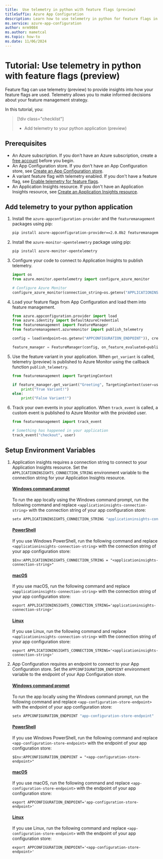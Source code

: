 ```yaml
---
title:  Use telemetry in python with feature flags (preview)
titleSuffix: Azure App Configuration
description: Learn how to use telemetry in python for feature flags in Azure App Configuration.
ms.service: azure-app-configuration
author: mrm9084
ms.author: mametcal
ms.topic: how-to
ms.date: 11/06/2024
---
```


# Tutorial: Use telemetry in python with feature flags (preview)

Feature flag can use telemetry (preview) to provide insights into how your feature flags are used. Telemetry allows you to make informed decisions about your feature management strategy.

In this tutorial, you:

> [!div class="checklist"]
> - Add telemetry to your python application (preview)

## Prerequisites

- An Azure subscription. If you don't have an Azure subscription, create a [free account](https://azure.microsoft.com/free/) before you begin.
- An App Configuration store. If you don't have an App Configuration store, see [Create an App Configuration store](./quickstart-azure-app-configuration-create.md).
- A variant feature flag with telemetry enabled. If you don't have a feature flag, see [Enable telemetry for feature flags](./howto-telemetry.md).
- An Application Insights resource. If you don't have an Application Insights resource, see [Create an Application Insights resource](/azure/azure-monitor/app/create-workspace-resource).

## Add telemetry to your python application

1. Install the `azure-appconfiguration-provider` and the `featuremanagement` packages using pip:

    ```bash
    pip install azure-appconfiguration-provider==2.0.0b2 featuremanagement["AzureMonitor"]==2.0.0b2
    ```

1. Install the `azure-monitor-opentelemetry` package using pip:

    ```bash
    pip install azure-monitor-opentelemetry
    ```

1. Configure your code to connect to Application Insights to publish telemetry.

    ```python
    import os
    from azure.monitor.opentelemetry import configure_azure_monitor

    # Configure Azure Monitor
    configure_azure_monitor(connection_string=os.getenv("APPLICATIONINSIGHTS_CONNECTION_STRING"))
    ```
    
1. Load your feature flags from App Configuration and load them into feature management.

    ```python
    from azure.appconfiguration.provider import load
    from azure.identity import DefaultAzureCredential
    from featuremanagement import FeatureManager
    from featuremanagement.azuremonitor import publish_telemetry

    config = load(endpoint=os.getenv("APPCONFIGURATION_ENDPOINT")), credential=DefaultAzureCredential(),feature_flag_refresh_enabled=True)

    feature_manager = FeatureManager(config, on_feature_evaluated=publish_telemetry)
    ```

1. Use the feature variant in your application. When `get_variant` is called, telemetry (preview) is published to Azure Monitor using the callback function `publish_telemetry`.

    ```python
    from featuremanagement import TargetingContext

    if feature_manager.get_variant("Greeting", TargetingContext(user=user, groups=groups)).configuration:
        print("True Variant!")
    else:
        print("False Variant!")
    ```

1. Track your own events in your application. When `track_event` is called, a custom event is published to Azure Monitor with the provided user.

    ```python
    from featuremanagement import track_event

    # Something has happened in your application
    track_event("checkout", user)
    ```

## Setup Environment Variables

1. Application insights requires a connection string to connect to your Application Insights resource. Set the `APPLICATIONINSIGHTS_CONNECTION_STRING` environment variable to the connection string for your Application Insights resource.

    #### [Windows command prompt](#tab/windowscommandprompt)

    To run the app locally using the Windows command prompt, run the following command and replace `<applicationinsights-connection-string>` with the connection string of your app configuration store:

    ```cmd
    setx APPLICATIONINSIGHTS_CONNECTION_STRING "applicationinsights-configuration-store"
    ```

    #### [PowerShell](#tab/powershell)

    If you use Windows PowerShell, run the following command and replace `<applicationinsights-connection-string>` with the connection string of your app configuration store:

    ```azurepowershell
    $Env:APPLICATIONINSIGHTS_CONNECTION_STRING = "<applicationinsights-connection-string>"
    ```

    #### [macOS](#tab/unix)

    If you use macOS, run the following command and replace `<applicationinsights-connection-string>` with the connection string of your app configuration store:

    ```console
    export APPLICATIONINSIGHTS_CONNECTION_STRING='applicationinsights-connection-string>'
    ```

    #### [Linux](#tab/linux)

    If you use Linux, run the following command and replace `<applicationinsights-connection-string>` with the connection string of your app configuration store:

    ```console
    export APPLICATIONINSIGHTS_CONNECTION_STRING='<applicationinsights-connection-string>'
    ```

1. App Configuration requires an endpoint to connect to your App Configuration store. Set the `APPCONFIGURATION_ENDPOINT` environment variable to the endpoint of your App Configuration store.

    #### [Windows command prompt](#tab/windowscommandprompt)

    To run the app locally using the Windows command prompt, run the following command and replace `<app-configuration-store-endpoint>` with the endpoint of your app configuration store:

    ```cmd
    setx APPCONFIGURATION_ENDPOINT "app-configuration-store-endpoint"
    ```

    #### [PowerShell](#tab/powershell)

    If you use Windows PowerShell, run the following command and replace `<app-configuration-store-endpoint>` with the endpoint of your app configuration store:

    ```azurepowershell
    $Env:APPCONFIGURATION_ENDPOINT = "<app-configuration-store-endpoint>"
    ```

    #### [macOS](#tab/unix)

    If you use macOS, run the following command and replace `<app-configuration-store-endpoint>` with the endpoint of your app configuration store:

    ```console
    export APPCONFIGURATION_ENDPOINT='app-configuration-store-endpoint>'
    ```

    #### [Linux](#tab/linux)

    If you use Linux, run the following command and replace `<app-configuration-store-endpoint>` with the endpoint of your app configuration store:

    ```console
    export APPCONFIGURATION_ENDPOINT='<app-configuration-store-endpoint>'
    ```